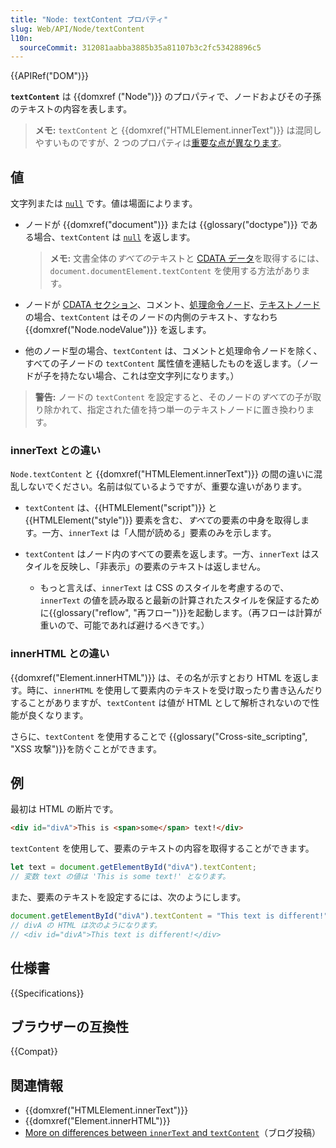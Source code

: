 ```yaml
---
title: "Node: textContent プロパティ"
slug: Web/API/Node/textContent
l10n:
  sourceCommit: 312081aabba3885b35a81107b3c2fc53428896c5
---
```


{{APIRef("DOM")}}

**`textContent`** は {{domxref ("Node")}} のプロパティで、ノードおよびその子孫のテキストの内容を表します。

> **メモ:** `textContent` と {{domxref("HTMLElement.innerText")}} は混同しやすいものですが、2 つのプロパティは[重要な点が異なります](#innertext_との違い)。

## 値

文字列または [`null`](/ja/docs/Web/JavaScript/Reference/Operators/null) です。値は場面によります。

- ノードが {{domxref("document")}} または {{glossary("doctype")}} である場合、`textContent` は [`null`](/ja/docs/Web/JavaScript/Reference/Operators/null) を返します。

  > **メモ:** 文書全体の*すべての*テキストと [CDATA データ](/ja/docs/Web/API/CDATASection)を取得するには、`document.documentElement.textContent` を使用する方法があります。

- ノードが [CDATA セクション](/ja/docs/Web/API/CDATASection)、コメント、[処理命令ノード](/ja/docs/Web/API/ProcessingInstruction)、[テキストノード](/ja/docs/Web/API/Text)の場合、`textContent` はそのノードの内側のテキスト、すなわち {{domxref("Node.nodeValue")}} を返します。
- 他のノード型の場合、`textContent` は、コメントと処理命令ノードを除く、すべての子ノードの `textContent` 属性値を連結したものを返します。（ノードが子を持たない場合、これは空文字列になります。）

> **警告:** ノードの `textContent` を設定すると、そのノードの*すべて*の子が取り除かれて、指定された値を持つ単一のテキストノードに置き換わります。

### innerText との違い

`Node.textContent` と {{domxref("HTMLElement.innerText")}} の間の違いに混乱しないでください。名前は似ているようですが、重要な違いがあります。

- `textContent` は、{{HTMLElement("script")}} と {{HTMLElement("style")}} 要素を含む、*すべて*の要素の中身を取得します。一方、`innerText` は「人間が読める」要素のみを示します。
- `textContent` はノード内のすべての要素を返します。一方、`innerText` はスタイルを反映し、「非表示」の要素のテキストは返しません。

  - もっと言えば、`innerText` は CSS のスタイルを考慮するので、`innerText` の値を読み取ると最新の計算されたスタイルを保証するために{{glossary("reflow", "再フロー")}}を起動します。（再フローは計算が重いので、可能であれば避けるべきです。）

### innerHTML との違い

{{domxref("Element.innerHTML")}} は、その名が示すとおり HTML を返します。時に、`innerHTML` を使用して要素内のテキストを受け取ったり書き込んだりすることがありますが、`textContent` は値が HTML として解析されないので性能が良くなります。

さらに、`textContent` を使用することで {{glossary("Cross-site_scripting", "XSS 攻撃")}}を防ぐことができます。

## 例

最初は HTML の断片です。

```html
<div id="divA">This is <span>some</span> text!</div>
```

`textContent` を使用して、要素のテキストの内容を取得することができます。

```js
let text = document.getElementById("divA").textContent;
// 変数 text の値は 'This is some text!' となります。
```

また、要素のテキストを設定するには、次のようにします。

```js
document.getElementById("divA").textContent = "This text is different!";
// divA の HTML は次のようになります。
// <div id="divA">This text is different!</div>
```

## 仕様書

{{Specifications}}

## ブラウザーの互換性

{{Compat}}

## 関連情報

- {{domxref("HTMLElement.innerText")}}
- {{domxref("Element.innerHTML")}}
- [More on differences between `innerText` and `textContent`](http://perfectionkills.com/the-poor-misunderstood-innerText/)（ブログ投稿）
